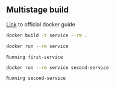 Multistage build
----

[Link](https://docs.docker.com/build/building/multi-stage/) to official docker guide

```bash
docker build -t service --rm .
```

```bash
docker run --rm service
```

```text
Running first-service
```

```bash
docker run --rm service second-service
```

```text
Running second-service
```




